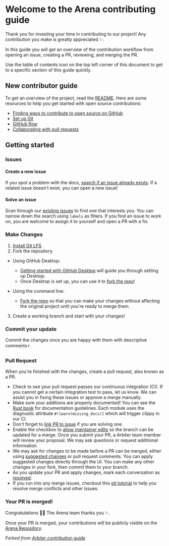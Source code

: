 # Welcome to the Arena contributing guide <!-- omit in toc -->

Thank you for investing your time in contributing to our project! Any contribution you make is greatly appreciated :sparkles:. 

In this guide you will get an overview of the contribution workflow from opening an issue, creating a PR, reviewing, and merging the PR.

Use the table of contents icon on the top left corner of this document to get to a specific section of this guide quickly.

## New contributor guide

To get an overview of the project, read the [README](https://github.com/arena-rs/arena/blob/main/README.md). Here are some resources to help you get started with open source contributions:

- [Finding ways to contribute to open source on GitHub](https://docs.github.com/en/get-started/exploring-projects-on-github/finding-ways-to-contribute-to-open-source-on-github)
- [Set up Git](https://docs.github.com/en/get-started/quickstart/set-up-git)
- [GitHub flow](https://docs.github.com/en/get-started/quickstart/github-flow)
- [Collaborating with pull requests](https://docs.github.com/en/github/collaborating-with-pull-requests)

## Getting started

### Issues

#### Create a new issue

If you spot a problem with the docs, [search if an issue already exists](https://docs.github.com/en/github/searching-for-information-on-github/searching-on-github/searching-issues-and-pull-requests#search-by-the-title-body-or-comments). If a related issue doesn't exist, you can open a new issue!

#### Solve an issue

Scan through our [existing issues](https://github.com/primitivefinance/arbiter/issues) to find one that interests you. You can narrow down the search using `labels` as filters. If you find an issue to work on, you are welcome to assign it to yourself and open a PR with a fix.

### Make Changes

1. [Install Git LFS](https://docs.github.com/en/github/managing-large-files/versioning-large-files/installing-git-large-file-storage).
2. Fork the repository.
- Using GitHub Desktop:
  - [Getting started with GitHub Desktop](https://docs.github.com/en/desktop/installing-and-configuring-github-desktop/getting-started-with-github-desktop) will guide you through setting up Desktop.
  - Once Desktop is set up, you can use it to [fork the repo](https://docs.github.com/en/desktop/contributing-and-collaborating-using-github-desktop/cloning-and-forking-repositories-from-github-desktop)!

- Using the command line:
  - [Fork the repo](https://docs.github.com/en/github/getting-started-with-github/fork-a-repo#fork-an-example-repository) so that you can make your changes without affecting the original project until you're ready to merge them.

3. Create a working branch and start with your changes!

### Commit your update

Commit the changes once you are happy with them with descriptive comments:zap:.

### Pull Request

When you're finished with the changes, create a pull request, also known as a PR.
- Check to see your pull request passes our continuous integration (CI). If you cannot get a certain integration test to pass, let us know. We can assist you in fixing these issues or approve a merge manually.
- Make sure your additions are properly documented! You can see the [Rust book](https://doc.rust-lang.org/rustdoc/how-to-write-documentation.html) for documentation guidelines. Each module uses the diagnostic attribute `#![warn(missing_docs)]` which will trigger clippy in our CI.
- Don't forget to [link PR to issue](https://docs.github.com/en/issues/tracking-your-work-with-issues/linking-a-pull-request-to-an-issue) if you are solving one.
- Enable the checkbox to [allow maintainer edits](https://docs.github.com/en/github/collaborating-with-issues-and-pull-requests/allowing-changes-to-a-pull-request-branch-created-from-a-fork) so the branch can be updated for a merge.
Once you submit your PR, a Arbiter team member will review your proposal. We may ask questions or request additional information.
- We may ask for changes to be made before a PR can be merged, either using [suggested changes](https://docs.github.com/en/github/collaborating-with-issues-and-pull-requests/incorporating-feedback-in-your-pull-request) or pull request comments. You can apply suggested changes directly through the UI. You can make any other changes in your fork, then commit them to your branch.
- As you update your PR and apply changes, mark each conversation as [resolved](https://docs.github.com/en/github/collaborating-with-issues-and-pull-requests/commenting-on-a-pull-request#resolving-conversations).
- If you run into any merge issues, checkout this [git tutorial](https://github.com/skills/resolve-merge-conflicts) to help you resolve merge conflicts and other issues.

### Your PR is merged!

Congratulations :tada::tada: The Arena team thanks you :sparkles:. 

Once your PR is merged, your contributions will be publicly visible on the [Arena Repository](https://github.com/arena-rs/arena).

*Forked from [Arbiter contribution guide](https://github.com/primitivefinance/arbiter/blob/main/.github/CONTRIBUTING.md)*
